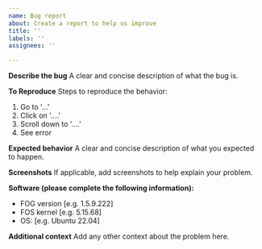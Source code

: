 ```yaml
---
name: Bug report
about: Create a report to help us improve
title: ''
labels: ''
assignees: ''

---
```


**Describe the bug**
A clear and concise description of what the bug is.

**To Reproduce**
Steps to reproduce the behavior:
1. Go to '...'
2. Click on '....'
3. Scroll down to '....'
4. See error

**Expected behavior**
A clear and concise description of what you expected to happen.

**Screenshots**
If applicable, add screenshots to help explain your problem.

**Software (please complete the following information):**
 - FOG version [e.g. 1.5.9.222]
 - FOS kernel [e.g. 5.15.68]
 - OS: [e.g. Ubuntu 22.04]

**Additional context**
Add any other context about the problem here.
